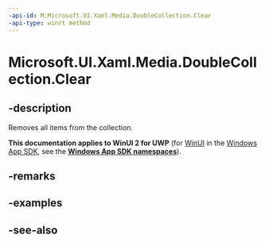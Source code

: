 ```yaml
---
-api-id: M:Microsoft.UI.Xaml.Media.DoubleCollection.Clear
-api-type: winrt method
---
```


<!-- Method syntax
public void Clear()
-->

# Microsoft.UI.Xaml.Media.DoubleCollection.Clear

## -description
Removes all items from the collection.

**This documentation applies to WinUI 2 for UWP** (for [WinUI](/windows/apps/winui/winui3/) in the [Windows App SDK](/windows/apps/windows-app-sdk/), see the **[Windows App SDK namespaces](/windows/windows-app-sdk/api/winrt/)**).

## -remarks


## -examples

## -see-also

